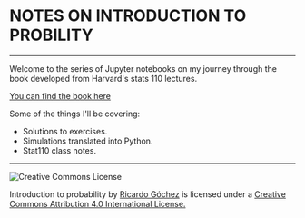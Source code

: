 
# NOTES ON INTRODUCTION TO PROBILITY
***

Welcome to the series of Jupyter notebooks on my journey through the book developed from Harvard's stats 110 lectures.


[You can find the book here](https://www.amazon.com/Introduction-Probability-Chapman-Statistical-Science/dp/1466575573)


Some of the things I'll be covering:
* Solutions to exercises.
* Simulations translated into Python.
* Stat110 class notes.


---
<a rel="license" href="http://creativecommons.org/licenses/by/4.0/"><img alt="Creative Commons License" src="https://i.creativecommons.org/l/by/4.0/88x31.png" style="float: left;"></a><br>

Introduction to probability by [Ricardo Góchez](https://twitter.com/G0chz) is licensed under a [Creative Commons Attribution 4.0 International License.](https://creativecommons.org/licenses/by/4.0/)
